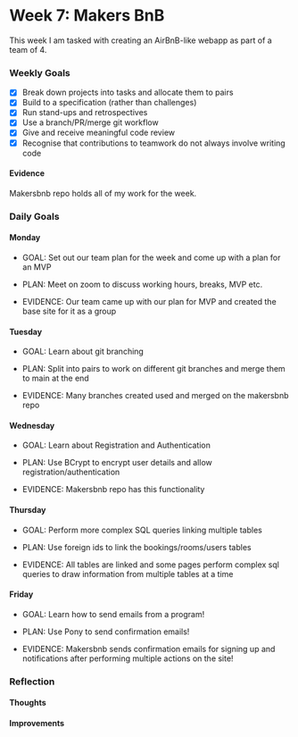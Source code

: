 # Week 7: Makers BnB
This week I am tasked with creating an AirBnB-like webapp as part of a team of 4.

### Weekly Goals
- [x] Break down projects into tasks and allocate them to pairs
- [x] Build to a specification (rather than challenges)
- [x] Run stand-ups and retrospectives
- [x] Use a branch/PR/merge git workflow
- [x] Give and receive meaningful code review
- [x] Recognise that contributions to teamwork do not always involve writing code

#### Evidence
Makersbnb repo holds all of my work for the week.

### Daily Goals
#### Monday
* GOAL: Set out our team plan for the week and come up with a plan for an MVP

* PLAN: Meet on zoom to discuss working hours, breaks, MVP etc.

* EVIDENCE: Our team came up with our plan for MVP and created the base site for it as a group

#### Tuesday
* GOAL: Learn about git branching

* PLAN:  Split into pairs to work on different git branches and merge them to main at the end

* EVIDENCE: Many branches created used and merged on the makersbnb repo

#### Wednesday
* GOAL: Learn about Registration and Authentication

* PLAN: Use BCrypt to encrypt user details and allow registration/authentication

* EVIDENCE: Makersbnb repo has this functionality

#### Thursday
* GOAL: Perform more complex SQL queries linking multiple tables

* PLAN: Use foreign ids to link the bookings/rooms/users tables 

* EVIDENCE: All tables are linked and some pages perform complex sql queries to draw information from multiple tables at a time
 
#### Friday
* GOAL: Learn how to send emails from a program!

* PLAN: Use Pony to send confirmation emails!

* EVIDENCE:  Makersbnb sends confirmation emails for signing up and notifications after performing multiple actions on the site!

### Reflection
#### Thoughts

#### Improvements


